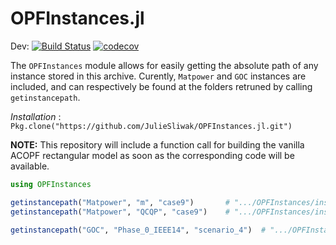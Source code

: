 # OPFInstances.jl

Dev:
[![Build Status](https://travis-ci.org/JulieSliwak/OPFInstances.jl.svg?branch=master)](https://travis-ci.org/JulieSliwak/OPFInstances.jl)
[![codecov](https://codecov.io/gh/JulieSliwak/OPFInstances.jl/branch/master/graph/badge.svg)](https://codecov.io/gh/JulieSliwak/OPFInstances.jl)

The `OPFInstances` module allows for easily getting the absolute path of any instance stored in this archive. Curently, `Matpower` and `GOC` instances are included, and can respectively be found at the folders retruned by calling `getinstancepath`.

*Installation* : `Pkg.clone("https://github.com/JulieSliwak/OPFInstances.jl.git")`

**NOTE:** This repository will include a function call for building the vanilla ACOPF rectangular model as soon as the corresponding code will be available.

```julia
using OPFInstances

getinstancepath("Matpower", "m", "case9")       # ".../OPFInstances/instances/data_Matpower/matpower/case9.m"
getinstancepath("Matpower", "QCQP", "case9")    # ".../OPFInstances/instances/data_Matpower/matpower_QCQP/case9.dat"

getinstancepath("GOC", "Phase_0_IEEE14", "scenario_4")  # ".../OPFInstances/instances/data_GOC/Phase_0_IEEE_14/scenario_4"
```
